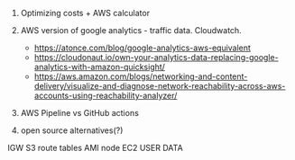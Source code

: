 1) Optimizing costs + AWS calculator
2) AWS version of google analytics - traffic data. Cloudwatch.
	- https://atonce.com/blog/google-analytics-aws-equivalent
	- https://cloudonaut.io/own-your-analytics-data-replacing-google-analytics-with-amazon-quicksight/
	- https://aws.amazon.com/blogs/networking-and-content-delivery/visualize-and-diagnose-network-reachability-across-aws-accounts-using-reachability-analyzer/
	 
3) AWS Pipeline vs GitHub actions
4) open source alternatives(?)

IGW
S3 
route tables
AMI
node
EC2 USER DATA
